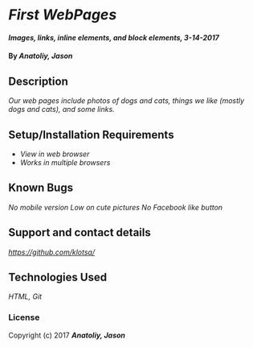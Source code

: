 # _First WebPages_

#### _Images, links, inline elements, and block elements, 3-14-2017_

#### By _**Anatoliy, Jason**_

## Description

_Our web pages include photos of dogs and cats, things we like (mostly dogs and cats), and some links._

## Setup/Installation Requirements

* _View in web browser_
* _Works in multiple browsers_


## Known Bugs

_No mobile version_
_Low on cute pictures_
_No Facebook like button_

## Support and contact details

_https://github.com/klotsa/_

## Technologies Used

_HTML, Git_

### License

Copyright (c) 2017 **_Anatoliy, Jason_**
